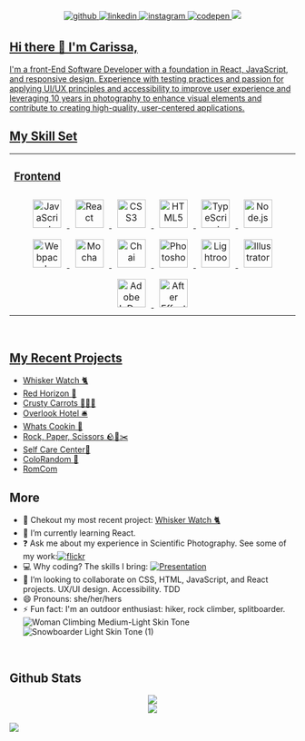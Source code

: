 <div  align="center">
</div>
<br/>
<div align="center">
<a href="https://github.com/CarissaHluchan" target="_blank">
<img src=https://img.shields.io/badge/github-%2324292e.svg?&style=for-the-badge&logo=github&logoColor=white alt=github style="margin-bottom: 5px;" />
</a>
<a href="https://linkedin.com/in/carissahluchan" target="_blank">
<img src=https://img.shields.io/badge/linkedin-%231E77B5.svg?&style=for-the-badge&logo=linkedin&logoColor=white alt=linkedin style="margin-bottom: 5px;" />
</a>
<a href="https://instagram.com/carissa.outside" target="_blank">
<img src=https://img.shields.io/badge/instagram-%23000000.svg?&style=for-the-badge&logo=instagram&logoColor=white alt=instagram style="margin-bottom: 5px;" />
</a>
<a href="https://codepen.com/Carissa-Hluchan" target="_blank">
<img src=https://img.shields.io/badge/codepen-%23131417.svg?&style=for-the-badge&logo=codepen&logoColor=white alt=codepen style="margin-bottom: 5px;" />
</a>  
<a href="https://replit.com/@CarissaHluchan" target="_blank">
<img src=https://img.shields.io/badge/Replit-F26207.svg?style=for-the-badge&logo=Replit&logoColor=white />
</div>

## Hi there 👋 I'm Carissa,</div>  

I'm a front-End Software Developer with a foundation in React, JavaScript, and responsive design. Experience with testing practices and passion for applying UI/UX principles and accessibility to improve user experience and leveraging 10 years in photography to enhance visual elements and contribute to creating high-quality, user-centered applications.

  
## My Skill Set  
<table><tr><td valign="top" width="33%">

### Frontend  
<div align="center">  
<a href="https://www.javascript.com/" target="_blank"><img style="margin: 10px" src="https://profilinator.rishav.dev/skills-assets/javascript-original.svg" alt="JavaScript" height="50" /></a>  
<a href="https://reactjs.org/" target="_blank"><img style="margin: 10px" src="https://profilinator.rishav.dev/skills-assets/react-original-wordmark.svg" alt="React" height="50" /></a>  
<a href="https://www.w3schools.com/css/" target="_blank"><img style="margin: 10px" src="https://profilinator.rishav.dev/skills-assets/css3-original-wordmark.svg" alt="CSS3" height="50" /></a>  
<a href="https://en.wikipedia.org/wiki/HTML5" target="_blank"><img style="margin: 10px" src="https://profilinator.rishav.dev/skills-assets/html5-original-wordmark.svg" alt="HTML5" height="50" /></a>  
<a href="https://www.typescriptlang.org/" target="_blank"><img style="margin: 10px" src="https://profilinator.rishav.dev/skills-assets/typescript-original.svg" alt="TypeScript" height="50" /></a>  
<a href="https://nodejs.org/" target="_blank"><img style="margin: 10px" src="https://profilinator.rishav.dev/skills-assets/nodejs-original-wordmark.svg" alt="Node.js" height="50" /></a>  
<a href="https://webpack.js.org/" target="_blank"><img style="margin: 10px" src="https://profilinator.rishav.dev/skills-assets/webpack-original.svg" alt="Webpack" height="50" /></a>  
<a href="https://mochajs.org/" target="_blank"><img style="margin: 10px" src="https://profilinator.rishav.dev/skills-assets/mocha.png" alt="Mocha" height="50" /></a>
<a href="https://www.chaijs.com/" target="_blank"><img style="margin: 10px" src="https://profilinator.rishav.dev/skills-assets/chai.png" alt="Chai" height="50" /></a>
<a href="https://www.adobe.com/in/products/photoshop.html" target="_blank"><img style="margin: 10px" src="https://profilinator.rishav.dev/skills-assets/photoshop-plain.svg" alt="Photoshop" height="50" /></a>
<a href="https://www.adobe.com/products/photoshop-lightroom.html" target="_blank"><img style="margin: 10px" src="https://profilinator.rishav.dev/skills-assets/lightroom.png" alt="Lightroom" height="50" /></a>
<a href="https://www.adobe.com/in/products/illustrator.html" target="_blank"><img style="margin: 10px" src="https://profilinator.rishav.dev/skills-assets/adobe_illustrator-icon.svg" alt="Illustrator" height="50" /></a>  
<a href="https://www.adobe.com/in/products/indesign.html" target="_blank"><img style="margin: 10px" src="https://profilinator.rishav.dev/skills-assets/adobeindesign.svg" alt="Adobe InDesign" height="50" /></a>   
<a href="https://www.adobe.com/in/products/aftereffects.html" target="_blank"><img style="margin: 10px" src="https://profilinator.rishav.dev/skills-assets/aftereffects.png" alt="After Effects" height="50" /></a>  
</div>
</td></tr></table>  
<br/>

## My Recent Projects
- [Whisker Watch 🐈](https://github.com/CarissaHluchan/whisker-watch)
- [Red Horizon 🚀](https://github.com/CarissaHluchan/red-horizon)
- [Crusty Carrots 🥕🍿🎥](https://github.com/CarissaHluchan/crusty-carrots/) 
- [Overlook Hotel 🛎️](https://github.com/CarissaHluchan/overlook-hotel)
- [Whats Cookin 🍳](https://github.com/CarissaHluchan/whats-cookin)
- [Rock, Paper, Scissors 🪨📜✂️](https://github.com/CarissaHluchan/rock-paper-scissors/blob/main/README.md)
- [Self Care Center🫶](https://github.com/CarissaHluchan/self-care-center)
- [ColoRandom 🍭](https://github.com/CarissaHluchan/colorRandom)
- [RomCom](https://rolearypro.github.io/romcom-With-Carissa/)

## More
  
- 🔭 Chekout my most recent project: [Whisker Watch 🐈](https://github.com/CarissaHluchan/whisker-watch)
- 🌱 I’m currently learning React.  
- ❓ Ask me about my experience in Scientific Photography. See some of my work:[![flickr](https://img.shields.io/badge/Flickr-0063DC.svg?style=for-the-badge&logo=Flickr&logoColor=white)](https://www.flickr.com/photos/hurdstrom/)
- 💻 Why coding? The skills I bring: [![Presentation](https://img.shields.io/badge/Google%20Slides-FBBC04.svg?style=for-the-badge&logo=Google-Slides&logoColor=black)](https://docs.google.com/presentation/d/1BNgDOTi15TSLf2qjodGmVsleNTXNSJ1Oiq2xQEEKupQ/edit#slide=id.g2737dd05ca1_0_87)
- 👯 I’m looking to collaborate on CSS, HTML, JavaScript, and React projects. UX/UI design. Accessibility. TDD
- 😄 Pronouns: she/her/hers
- ⚡ Fun fact: I'm an outdoor enthusiast: hiker, rock climber, splitboarder. <br/>
![Woman Climbing Medium-Light Skin Tone](https://github.com/CarissaHluchan/carissahluchan/assets/162339081/34d92fce-8f64-411c-9e0f-00d20803abf1)
![Snowboarder Light Skin Tone (1)](https://github.com/CarissaHluchan/carissahluchan/assets/162339081/10390d7c-38e7-41c6-ba0d-19eafa4eecff)

<br/>  


## Github Stats  
<div align="center">
<img src="https://github-readme-stats.vercel.app/api?username=CarissaHluchan&show_icons=true&count_private=true&hide_border=true" />  
<br/>  
<img src="https://komarev.com/ghpvc/?username=CarissaHluchan&&style=flat-square" align="center" />
</div>  
<br/>  

<img src="https://gifdb.com/images/high/orange-cat-typing-happily-xy8wrku0apvtv3sb.gif"/>



